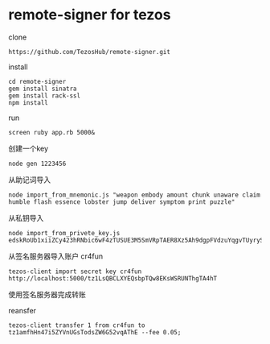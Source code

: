 # remote-signer for tezos


clone 

```
https://github.com/TezosHub/remote-signer.git
```

install

```
cd remote-signer
gem install sinatra
gem install rack-ssl
npm install
```

run

```
screen ruby app.rb 5000&
```

创建一个key

```
node gen 1223456
```

从助记词导入
```
node import_from_mnemonic.js "weapon embody amount chunk unaware claim humble flash essence lobster jump deliver symptom print puzzle"
```

从私钥导入
```
node import_from_privete_key.js edskRoUb1xiiZCy423hRNbic6wF4zTUSUE3M5SmVRpTAER8Xz5Ah9dgpFVdzuYqgvTUyryS5HaDRfLX418LkecJ3gpUASEuAEw
```




从签名服务器导入账户 cr4fun

```
tezos-client import secret key cr4fun http://localhost:5000/tz1LsQBCLXYEQsbpTQw8EKsWSRUNThgTA4hT
```

使用签名服务器完成转账

reansfer

```
tezos-client transfer 1 from cr4fun to tz1amfhHn47i5ZYVnUGsTodsZW6G52vqAThE --fee 0.05;
```

